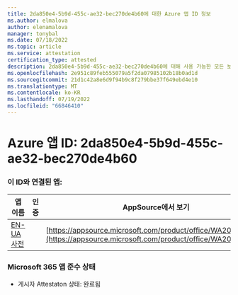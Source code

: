 ```yaml
---
title: 2da850e4-5b9d-455c-ae32-bec270de4b60에 대한 Azure 앱 ID 정보
ms.author: elmalova
author: elenamalova
manager: tonybal
ms.date: 07/18/2022
ms.topic: article
ms.service: attestation
certification_type: attested
description: 2da850e4-5b9d-455c-ae32-bec270de4b60에 대해 사용 가능한 모든 보안 및 규정 준수 정보입니다.
ms.openlocfilehash: 2e951c89feb555079a5f2da07985102b18b0ad1d
ms.sourcegitcommit: 21d1c42a8e6d9f94b9c8f279bbe37f649ebd4e10
ms.translationtype: MT
ms.contentlocale: ko-KR
ms.lasthandoff: 07/19/2022
ms.locfileid: "66846410"
---
```

# <a name="azure-app-id-2da850e4-5b9d-455c-ae32-bec270de4b60"></a>Azure 앱 ID: 2da850e4-5b9d-455c-ae32-bec270de4b60


### <a name="apps-associated-with-this-id"></a>이 ID와 연결된 앱:
| **앱 이름** | **인증** | **AppSource에서 보기** |
|--------------|---------------|-----------------------|
| [EN-UA 사전](../forward/WA200004310.md) |  | [https://appsource.microsoft.com/product/office/WA200004310](https://appsource.microsoft.com/product/office/WA200004310) |

### <a name="microsoft-365-app-compliance-status"></a>Microsoft 365 앱 준수 상태
- 게시자 Attestaton 상태: 완료됨
